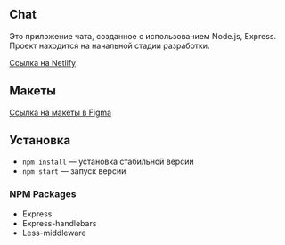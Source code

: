 ## Chat

Это приложение чата, созданное с использованием Node.js, Express.
Проект находится на начальной стадии разработки.

[Ссылка на Netlify](jovial-euler-cedd13.netlify.app)

## Макеты

[Ссылка на макеты в Figma](https://www.figma.com/file/ELt29tv0MdgNIMhjvFVgP1/%D0%A7%D0%B0%D1%82)

## Установка

- `npm install` — установка стабильной версии
- `npm start` — запуск версии

 ### NPM Packages
 - Express
 - Express-handlebars
 - Less-middleware
